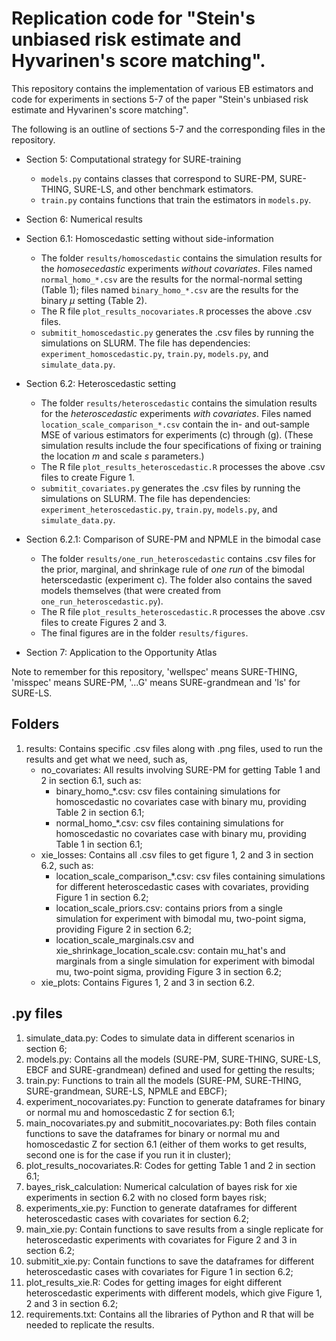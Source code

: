 # Replication code for "Stein's unbiased risk estimate and Hyvarinen's score matching". 

This repository contains the implementation of various EB estimators and code for experiments in sections 5-7 of the paper "Stein's unbiased risk estimate and Hyvarinen's score matching". 

The following is an outline of sections 5-7 and the corresponding files in the repository.

* Section 5: Computational strategy for SURE-training
    - `models.py` contains classes that correspond to SURE-PM, SURE-THING, SURE-LS, and other benchmark estimators.
    - `train.py` contains functions that train the estimators in `models.py`. 

* Section 6: Numerical results
* Section 6.1: Homoscedastic setting without side-information
    - The folder `results/homoscedastic` contains the simulation results for the *homosecedastic* experiments *without covariates*. Files named `normal_homo_*.csv` are the results for the normal-normal setting (Table 1); files named `binary_homo_*.csv` are the results for the binary $\mu$ setting (Table 2).
    - The R file `plot_results_nocovariates.R` processes the above .csv files.
    - `submitit_homoscedastic.py` generates the .csv files by running the simulations on SLURM. The file has dependencies: `experiment_homoscedastic.py`, `train.py`, `models.py`, and `simulate_data.py`.

* Section 6.2: Heteroscedastic setting
    - The folder `results/heteroscedastic` contains the simulation results for the *heteroscedastic* experiments *with covariates*. Files named `location_scale_comparison_*.csv` contain the in- and out-sample MSE of various estimators for experiments (c) through (g). (These simulation results include the four specifications of fixing or training the location $m$ and scale $s$ parameters.) 
    - The R file `plot_results_heteroscedastic.R` processes the above .csv files to create Figure 1.
    - `submitit_covariates.py` generates the .csv files by running the simulations on SLURM. The file has dependencies: `experiment_heteroscedastic.py`, `train.py`, `models.py`, and `simulate_data.py`.

* Section 6.2.1: Comparison of SURE-PM and NPMLE in the bimodal case
    - The folder `results/one_run_heteroscedastic` contains .csv files for the prior, marginal, and shrinkage rule of *one run* of the bimodal heterscedastic (experiment c). The folder also contains the saved models themselves (that were created from `one_run_heteroscedastic.py`).
    - The R file `plot_results_heteroscedastic.R` processes the above .csv files to create Figures 2 and 3.
    - The final figures are in the folder `results/figures`.

* Section 7: Application to the Opportunity Atlas 



Note to remember for this repository, 'wellspec' means SURE-THING, 'misspec' means SURE-PM, '...G' means SURE-grandmean and 'ls' for SURE-LS. 




## Folders 
1. results: Contains specific .csv files along with .png files, used to run the results and get what we need, such as, 
    - no_covariates: All results involving SURE-PM for getting Table 1 and 2 in section 6.1, such as: 
        - binary_homo_*.csv: csv files containing simulations for homoscedastic no covariates case with binary mu, providing Table 2 in section 6.1; 
        - normal_homo_*.csv: csv files containing simulations for homoscedastic no covariates case with binary mu, providing Table 1 in section 6.1; 
    - xie_losses: Contains all .csv files to get figure 1, 2 and 3 in section 6.2, such as: 
        - location_scale_comparison_*.csv: csv files containing simulations for different heteroscedastic cases with covariates, providing Figure 1 in section 6.2; 
        - location_scale_priors.csv: contains priors from a single simulation for experiment with bimodal mu, two-point sigma, providing Figure 2 in section 6.2; 
        - location_scale_marginals.csv and xie_shrinkage_location_scale.csv: contain mu_hat's and marginals from a single simulation for experiment with bimodal mu, two-point sigma, providing Figure 3 in section 6.2; 
    - xie_plots: Contains Figures 1, 2 and 3 in section 6.2. 

## .py files 
1. simulate_data.py: Codes to simulate data in different scenarios in section 6; 
2. models.py: Contains all the models (SURE-PM, SURE-THING, SURE-LS, EBCF and SURE-grandmean) defined and used for getting the results; 
3. train.py: Functions to train all the models (SURE-PM, SURE-THING, SURE-grandmean, SURE-LS, NPMLE and EBCF); 
4. experiment_nocovariates.py: Function to generate dataframes for binary or normal mu and homoscedastic Z for section 6.1; 
5. main_nocovariates.py and submitit_nocovariates.py: Both files contain functions to save the dataframes for binary or normal mu and homoscedastic Z for section 6.1 (either of them works to get results, second one is for the case if you run it in cluster); 
6. plot_results_nocovariates.R: Codes for getting Table 1 and 2 in section 6.1; 
7. bayes_risk_calculation: Numerical calculation of bayes risk for xie experiments in section 6.2 with no closed form bayes risk; 
8. experiments_xie.py: Function to generate dataframes for different heteroscedastic cases with covariates for section 6.2; 
9. main_xie.py: Contain functions to save results from a single replicate for heteroscedastic experiments with covariates for Figure 2 and 3 in section 6.2; 
10. submitit_xie.py: Contain functions to save the dataframes for different heteroscedastic cases with covariates for Figure 1 in section 6.2; 
11. plot_results_xie.R: Codes for getting images for eight different heteroscedastic experiments with different models, which give Figure 1, 2 and 3 in section 6.2; 
12. requirements.txt: Contains all the libraries of Python and R that will be needed to replicate the results. 
